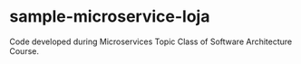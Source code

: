 # sample-microservice-loja
Code developed during Microservices Topic Class of Software Architecture Course.
